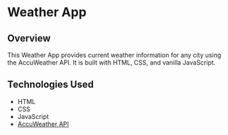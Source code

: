 # Weather App

## Overview

This Weather App provides current weather information for any city using the AccuWeather API. It is built with HTML, CSS, and vanilla JavaScript.

## Technologies Used

- HTML
- CSS
- JavaScript
- [AccuWeather API](https://developer.accuweather.com/)
